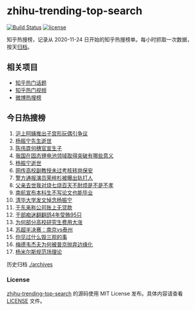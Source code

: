 # zhihu-trending-top-search

[![Build Status](https://github.com/justjavac/zhihu-trending-top-search/workflows/ci/badge.svg?branch=main)](https://github.com/justjavac/zhihu-trending-top-search/actions)
[![license](https://img.shields.io/github/license/justjavac/zhihu-trending-top-search)](https://github.com/justjavac/zhihu-trending-top-search/blob/main/LICENSE)

知乎热搜榜，记录从 2020-11-24 日开始的知乎热搜榜单。每小时抓取一次数据，按天[归档](./archives)。

## 相关项目

- [知乎热门话题](https://github.com/justjavac/zhihu-trending-hot-questions)
- [知乎热门视频](https://github.com/justjavac/zhihu-trending-hot-video)
- [微博热搜榜](https://github.com/justjavac/weibo-trending-hot-search)

## 今日热搜榜

<!-- BEGIN -->
<!-- 最后更新时间 Sun Oct 19 2025 07:17:52 GMT+0800 (China Standard Time) -->

1. [沪上阿姨推出子宫形玩偶引争议](https://www.zhihu.com/search?q=%E6%B2%AA%E4%B8%8A%E9%98%BF%E5%A7%A8%E6%8E%A8%E5%87%BA%E5%AD%90%E5%AE%AB%E5%BD%A2%E7%8E%A9%E5%81%B6%E5%BC%95%E4%BA%89%E8%AE%AE)
1. [杨振宁先生逝世](https://www.zhihu.com/search?q=%E6%9D%A8%E6%8C%AF%E5%AE%81%E5%85%88%E7%94%9F%E9%80%9D%E4%B8%96)
1. [陈伟霆何穗官宣生子](https://www.zhihu.com/search?q=%E9%99%88%E4%BC%9F%E9%9C%86%E4%BD%95%E7%A9%97%E5%AE%98%E5%AE%A3%E7%94%9F%E5%AD%90)
1. [我国在固态锂电池领域取得突破有哪些意义](https://www.zhihu.com/search?q=%E6%88%91%E5%9B%BD%E5%9C%A8%E5%9B%BA%E6%80%81%E9%94%82%E7%94%B5%E6%B1%A0%E9%A2%86%E5%9F%9F%E5%8F%96%E5%BE%97%E7%AA%81%E7%A0%B4%E6%9C%89%E5%93%AA%E4%BA%9B%E6%84%8F%E4%B9%89)
1. [杨振宁逝世](https://www.zhihu.com/search?q=%E6%9D%A8%E6%8C%AF%E5%AE%81%E9%80%9D%E4%B8%96)
1. [网传高校副教授未过考核转岗保安](https://www.zhihu.com/search?q=%E7%BD%91%E4%BC%A0%E9%AB%98%E6%A0%A1%E5%89%AF%E6%95%99%E6%8E%88%E6%9C%AA%E8%BF%87%E8%80%83%E6%A0%B8%E8%BD%AC%E5%B2%97%E4%BF%9D%E5%AE%89)
1. [警方通报演员荣梓杉被曝出轨打人](https://www.zhihu.com/search?q=%E8%AD%A6%E6%96%B9%E9%80%9A%E6%8A%A5%E6%BC%94%E5%91%98%E8%8D%A3%E6%A2%93%E6%9D%89%E8%A2%AB%E6%9B%9D%E5%87%BA%E8%BD%A8%E6%89%93%E4%BA%BA)
1. [父亲去世我对烧七烧百天不耐烦是不是不孝](https://www.zhihu.com/search?q=%E7%88%B6%E4%BA%B2%E5%8E%BB%E4%B8%96%E6%88%91%E5%AF%B9%E7%83%A7%E4%B8%83%E7%83%A7%E7%99%BE%E5%A4%A9%E4%B8%8D%E8%80%90%E7%83%A6%E6%98%AF%E4%B8%8D%E6%98%AF%E4%B8%8D%E5%AD%9D)
1. [南航宣布本科生不写论文也能毕业](https://www.zhihu.com/search?q=%E5%8D%97%E8%88%AA%E5%AE%A3%E5%B8%83%E6%9C%AC%E7%A7%91%E7%94%9F%E4%B8%8D%E5%86%99%E8%AE%BA%E6%96%87%E4%B9%9F%E8%83%BD%E6%AF%95%E4%B8%9A)
1. [清华大学发文悼念杨振宁](https://www.zhihu.com/search?q=%E6%B8%85%E5%8D%8E%E5%A4%A7%E5%AD%A6%E5%8F%91%E6%96%87%E6%82%BC%E5%BF%B5%E6%9D%A8%E6%8C%AF%E5%AE%81)
1. [于东来称公司账上无贷款](https://www.zhihu.com/search?q=%E4%BA%8E%E4%B8%9C%E6%9D%A5%E7%A7%B0%E5%85%AC%E5%8F%B8%E8%B4%A6%E4%B8%8A%E6%97%A0%E8%B4%B7%E6%AC%BE)
1. [干部痴迷翻翻鸽4年受贿95只](https://www.zhihu.com/search?q=%E5%B9%B2%E9%83%A8%E7%97%B4%E8%BF%B7%E7%BF%BB%E7%BF%BB%E9%B8%BD4%E5%B9%B4%E5%8F%97%E8%B4%BF95%E5%8F%AA)
1. [为何部分高校研究生费用大涨](https://www.zhihu.com/search?q=%E4%B8%BA%E4%BD%95%E9%83%A8%E5%88%86%E9%AB%98%E6%A0%A1%E7%A0%94%E7%A9%B6%E7%94%9F%E8%B4%B9%E7%94%A8%E5%A4%A7%E6%B6%A8)
1. [苏超半决赛：南京vs泰州](https://www.zhihu.com/search?q=%E8%8B%8F%E8%B6%85%E5%8D%8A%E5%86%B3%E8%B5%9B%EF%BC%9A%E5%8D%97%E4%BA%ACvs%E6%B3%B0%E5%B7%9E)
1. [你见过什么毁三观的事](https://www.zhihu.com/search?q=%E4%BD%A0%E8%A7%81%E8%BF%87%E4%BB%80%E4%B9%88%E6%AF%81%E4%B8%89%E8%A7%82%E7%9A%84%E4%BA%8B)
1. [梅德韦杰夫为何被普京抛弃边缘化](https://www.zhihu.com/search?q=%E6%A2%85%E5%BE%B7%E9%9F%A6%E6%9D%B0%E5%A4%AB%E4%B8%BA%E4%BD%95%E8%A2%AB%E6%99%AE%E4%BA%AC%E6%8A%9B%E5%BC%83%E8%BE%B9%E7%BC%98%E5%8C%96)
1. [杨米尔斯规范场理论](https://www.zhihu.com/search?q=%E6%9D%A8%E7%B1%B3%E5%B0%94%E6%96%AF%E8%A7%84%E8%8C%83%E5%9C%BA%E7%90%86%E8%AE%BA)

<!-- END -->

历史归档 [./archives](./archives)

### License

[zhihu-trending-top-search](https://github.com/justjavac/zhihu-trending-top-search) 的源码使用 MIT License
发布。具体内容请查看 [LICENSE](./LICENSE) 文件。
